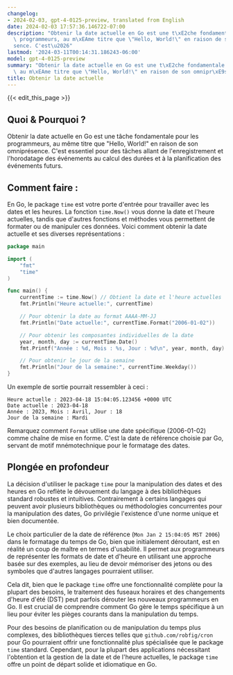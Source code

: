 ```yaml
---
changelog:
- 2024-02-03, gpt-4-0125-preview, translated from English
date: 2024-02-03 17:57:36.146722-07:00
description: "Obtenir la date actuelle en Go est une t\xE2che fondamentale pour les\
  \ programmeurs, au m\xEAme titre que \"Hello, World!\" en raison de son omnipr\xE9\
  sence. C'est\u2026"
lastmod: '2024-03-11T00:14:31.186243-06:00'
model: gpt-4-0125-preview
summary: "Obtenir la date actuelle en Go est une t\xE2che fondamentale pour les programmeurs,\
  \ au m\xEAme titre que \"Hello, World!\" en raison de son omnipr\xE9sence. C'est\u2026"
title: Obtenir la date actuelle
---
```


{{< edit_this_page >}}

## Quoi & Pourquoi ?

Obtenir la date actuelle en Go est une tâche fondamentale pour les programmeurs, au même titre que "Hello, World!" en raison de son omniprésence. C'est essentiel pour des tâches allant de l'enregistrement et l'horodatage des événements au calcul des durées et à la planification des événements futurs.

## Comment faire :

En Go, le package `time` est votre porte d'entrée pour travailler avec les dates et les heures. La fonction `time.Now()` vous donne la date et l'heure actuelles, tandis que d'autres fonctions et méthodes vous permettent de formater ou de manipuler ces données. Voici comment obtenir la date actuelle et ses diverses représentations :

```go
package main

import (
	"fmt"
	"time"
)

func main() {
	currentTime := time.Now() // Obtient la date et l'heure actuelles
	fmt.Println("Heure actuelle:", currentTime)

	// Pour obtenir la date au format AAAA-MM-JJ
	fmt.Println("Date actuelle:", currentTime.Format("2006-01-02"))

	// Pour obtenir les composantes individuelles de la date
	year, month, day := currentTime.Date()
	fmt.Printf("Année : %d, Mois : %s, Jour : %d\n", year, month, day)

	// Pour obtenir le jour de la semaine
	fmt.Println("Jour de la semaine:", currentTime.Weekday())
}
```

Un exemple de sortie pourrait ressembler à ceci :

```
Heure actuelle : 2023-04-18 15:04:05.123456 +0000 UTC
Date actuelle : 2023-04-18
Année : 2023, Mois : Avril, Jour : 18
Jour de la semaine : Mardi
```

Remarquez comment `Format` utilise une date spécifique (2006-01-02) comme chaîne de mise en forme. C'est la date de référence choisie par Go, servant de motif mnémotechnique pour le formatage des dates.

## Plongée en profondeur

La décision d'utiliser le package `time` pour la manipulation des dates et des heures en Go reflète le dévouement du langage à des bibliothèques standard robustes et intuitives. Contrairement à certains langages qui peuvent avoir plusieurs bibliothèques ou méthodologies concurrentes pour la manipulation des dates, Go privilégie l'existence d'une norme unique et bien documentée.

Le choix particulier de la date de référence (`Mon Jan 2 15:04:05 MST 2006`) dans le formatage du temps de Go, bien que initialement déroutant, est en réalité un coup de maître en termes d'usabilité. Il permet aux programmeurs de représenter les formats de date et d'heure en utilisant une approche basée sur des exemples, au lieu de devoir mémoriser des jetons ou des symboles que d'autres langages pourraient utiliser.

Cela dit, bien que le package `time` offre une fonctionnalité complète pour la plupart des besoins, le traitement des fuseaux horaires et des changements d'heure d'été (DST) peut parfois dérouter les nouveaux programmeurs en Go. Il est crucial de comprendre comment Go gère le temps spécifique à un lieu pour éviter les pièges courants dans la manipulation du temps.

Pour des besoins de planification ou de manipulation du temps plus complexes, des bibliothèques tierces telles que `github.com/robfig/cron` pour Go pourraient offrir une fonctionnalité plus spécialisée que le package `time` standard. Cependant, pour la plupart des applications nécessitant l'obtention et la gestion de la date et de l'heure actuelles, le package `time` offre un point de départ solide et idiomatique en Go.
